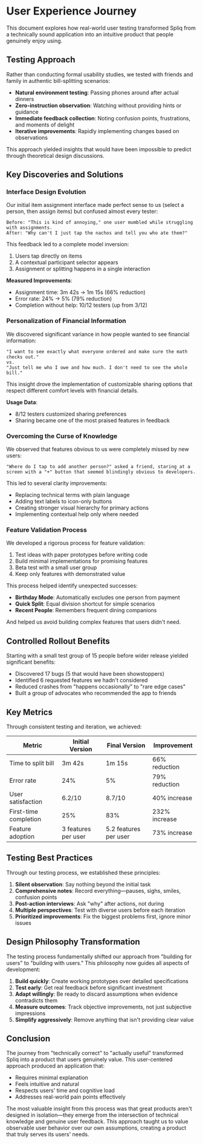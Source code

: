# User Experience Journey

This document explores how real-world user testing transformed Spliq from a technically sound application into an intuitive product that people genuinely enjoy using.

## Testing Approach

Rather than conducting formal usability studies, we tested with friends and family in authentic bill-splitting scenarios:

- **Natural environment testing**: Passing phones around after actual dinners
- **Zero-instruction observation**: Watching without providing hints or guidance
- **Immediate feedback collection**: Noting confusion points, frustrations, and moments of delight
- **Iterative improvements**: Rapidly implementing changes based on observations

This approach yielded insights that would have been impossible to predict through theoretical design discussions.

## Key Discoveries and Solutions

### Interface Design Evolution

Our initial item assignment interface made perfect sense to us (select a person, then assign items) but confused almost every tester:

```
Before: "This is kind of annoying," one user mumbled while struggling with assignments.
After: "Why can't I just tap the nachos and tell you who ate them?"
```

This feedback led to a complete model inversion:
1. Users tap directly on items
2. A contextual participant selector appears
3. Assignment or splitting happens in a single interaction

**Measured Improvements**:
- Assignment time: 3m 42s → 1m 15s (66% reduction)
- Error rate: 24% → 5% (79% reduction)
- Completion without help: 10/12 testers (up from 3/12)

### Personalization of Financial Information

We discovered significant variance in how people wanted to see financial information:

```
"I want to see exactly what everyone ordered and make sure the math checks out."
vs.
"Just tell me who I owe and how much. I don't need to see the whole bill."
```

This insight drove the implementation of customizable sharing options that respect different comfort levels with financial details.

**Usage Data**:
- 8/12 testers customized sharing preferences
- Sharing became one of the most praised features in feedback

### Overcoming the Curse of Knowledge

We observed that features obvious to us were completely missed by new users:

```
"Where do I tap to add another person?" asked a friend, staring at a screen with a "+" button that seemed blindingly obvious to developers.
```

This led to several clarity improvements:
- Replacing technical terms with plain language
- Adding text labels to icon-only buttons
- Creating stronger visual hierarchy for primary actions
- Implementing contextual help only where needed

### Feature Validation Process

We developed a rigorous process for feature validation:

1. Test ideas with paper prototypes before writing code
2. Build minimal implementations for promising features
3. Beta test with a small user group
4. Keep only features with demonstrated value

This process helped identify unexpected successes:
- **Birthday Mode**: Automatically excludes one person from payment
- **Quick Split**: Equal division shortcut for simple scenarios 
- **Recent People**: Remembers frequent dining companions

And helped us avoid building complex features that users didn't need.

## Controlled Rollout Benefits

Starting with a small test group of 15 people before wider release yielded significant benefits:

- Discovered 17 bugs (5 that would have been showstoppers)
- Identified 6 requested features we hadn't considered
- Reduced crashes from "happens occasionally" to "rare edge cases"
- Built a group of advocates who recommended the app to friends

## Key Metrics

Through consistent testing and iteration, we achieved:

| Metric | Initial Version | Final Version | Improvement |
|--------|-----------------|---------------|-------------|
| Time to split bill | 3m 42s | 1m 15s | 66% reduction |
| Error rate | 24% | 5% | 79% reduction |
| User satisfaction | 6.2/10 | 8.7/10 | 40% increase |
| First-time completion | 25% | 83% | 232% increase |
| Feature adoption | 3 features per user | 5.2 features per user | 73% increase |

## Testing Best Practices

Through our testing process, we established these principles:

1. **Silent observation**: Say nothing beyond the initial task
2. **Comprehensive notes**: Record everything—pauses, sighs, smiles, confusion points
3. **Post-action interviews**: Ask "why" after actions, not during
4. **Multiple perspectives**: Test with diverse users before each iteration
5. **Prioritized improvements**: Fix the biggest problems first, ignore minor issues

## Design Philosophy Transformation

The testing process fundamentally shifted our approach from "building for users" to "building with users." This philosophy now guides all aspects of development:

1. **Build quickly**: Create working prototypes over detailed specifications
2. **Test early**: Get real feedback before significant investment
3. **Adapt willingly**: Be ready to discard assumptions when evidence contradicts them
4. **Measure outcomes**: Track objective improvements, not just subjective impressions
5. **Simplify aggressively**: Remove anything that isn't providing clear value

## Conclusion

The journey from "technically correct" to "actually useful" transformed Spliq into a product that users genuinely value. This user-centered approach produced an application that:

- Requires minimal explanation
- Feels intuitive and natural
- Respects users' time and cognitive load
- Addresses real-world pain points effectively

The most valuable insight from this process was that great products aren't designed in isolation—they emerge from the intersection of technical knowledge and genuine user feedback. This approach taught us to value observable user behavior over our own assumptions, creating a product that truly serves its users' needs.